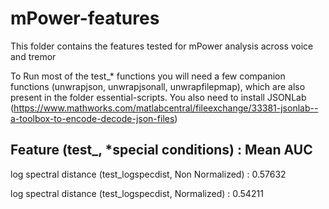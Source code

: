 # mPower-features

This folder contains the features tested for mPower analysis across voice and tremor

To Run most of the test_* functions you will need a few companion functions (unwrapjson, unwrapjsonall, unwrapfilepmap), which are also present in the folder essential-scripts. You also need to install JSONLab (https://www.mathworks.com/matlabcentral/fileexchange/33381-jsonlab--a-toolbox-to-encode-decode-json-files)


<h2>Feature (test_<function>, *special conditions) : Mean AUC</h2>

log spectral distance (test_logspecdist, Non Normalized) : 0.57632

log spectral distance (test_logspecdist, Normalized) : 0.54211


